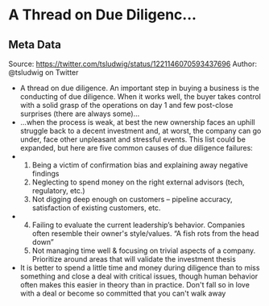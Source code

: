 # A Thread on Due Diligenc...

## Meta Data

Source:  https://twitter.com/tsludwig/status/1221146070593437696 
Author: @tsludwig on Twitter

- A thread on due diligence.
  An important step in buying a business is the conducting of due diligence. When it works well, the buyer takes control with a solid grasp of the operations on day 1 and few post-close surprises (there are always some)...
- …when the process is weak, at best the new ownership faces an uphill struggle back to a decent investment and, at worst, the company can go under, face other unpleasant and stressful events.
  This list could be expanded, but here are five common causes of due diligence failures:
- 1) Being a victim of confirmation bias and explaining away negative findings
  2) Neglecting to spend money on the right external advisors (tech, regulatory, etc.)
  3) Not digging deep enough on customers – pipeline accuracy, satisfaction of existing customers, etc.
- 4) Failing to evaluate the current leadership’s behavior. Companies often resemble their owner's style/values. “A fish rots from the head down” 
  5) Not managing time well & focusing on trivial aspects of a company. Prioritize around areas that will validate the investment thesis
- It is better to spend a little time and money during diligence than to miss something and close a deal with critical issues, though human behavior often makes this easier in theory than in practice. Don't fall so in love with a deal or become so committed that you can't walk away
